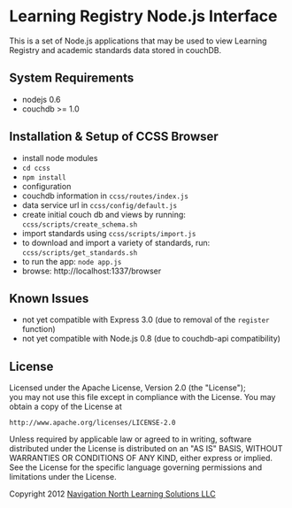 Learning Registry Node.js Interface
=========================================================

This is a set of Node.js applications that may be used to view Learning Registry and 
academic standards data stored in couchDB.

## System Requirements
 * nodejs 0.6
 * couchdb >= 1.0

## Installation & Setup of CCSS Browser

 * install node modules
  * `cd ccss`
  * `npm install`
 * configuration
  * couchdb information in `ccss/routes/index.js`
  * data service url in `ccss/config/default.js`
 * create initial couch db and views by running: `ccss/scripts/create_schema.sh`
 * import standards using `ccss/scripts/import.js`
  * to download and import a variety of standards, run: `ccss/scripts/get_standards.sh`
 * to run the app: `node app.js`
 * browse: http://localhost:1337/browser

## Known Issues

 * not yet compatible with Express 3.0 (due to removal of the `register` function)
 * not yet compatible with Node.js 0.8 (due to couchdb-api compatibility)
 
## License

Licensed under the Apache License, Version 2.0 (the "License");	  	
you may not use this file except in compliance with the License.
You may obtain a copy of the License at

    http://www.apache.org/licenses/LICENSE-2.0
	  	
Unless required by applicable law or agreed to in writing, software
distributed under the License is distributed on an "AS IS" BASIS,
WITHOUT WARRANTIES OR CONDITIONS OF ANY KIND, either express or implied.
See the License for the specific language governing permissions and
limitations under the License.

Copyright 2012 [Navigation North Learning Solutions LLC](http://navigationnorth.com)

